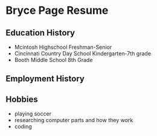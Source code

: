 # Bryce Page Resume

## Education History
- Mcintosh Highschool Freshman-Senior
- Cincinnati Country Day School Kindergarten-7th grade
- Booth Middle School 8th Grade

## Employment History

## Hobbies
- playing soccer
- researching computer parts and how they work
- coding
